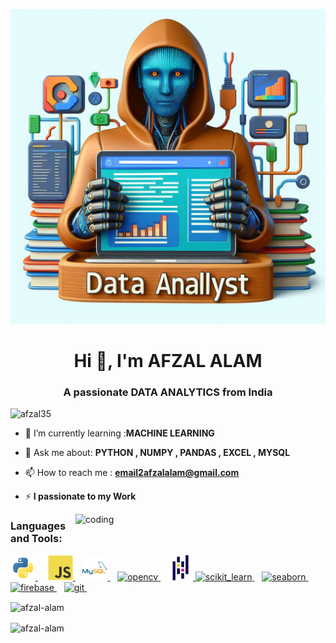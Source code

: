 ![logo](https://github.com/Afzal-Alam/Afzal-Alam/blob/master/dataanlyst.jpeg?raw=true)
<h1 align="center">Hi 👋, I'm AFZAL ALAM</h1>
<h3 align="center">A passionate DATA ANALYTICS from India</h3>

<p align="left"> <img src="https://komarev.com/ghpvc/?username=afzal35&label=Profile%20views&color=0e75b6&style=flat" alt="afzal35" /> </p>

- 🌱 I’m currently learning :<b>MACHINE LEARNING </b> <br>

- 💬 Ask me about: <b>PYTHON , NUMPY , PANDAS , EXCEL , MYSQL</b><br>

- 📫 How to reach me : <b>email2afzalalam@gmail.com</b><br>

- ⚡  <b>I passionate to my Work</b> <br>

<img align ="right" alt ="coding" width="400" src ="https://cdn.dribbble.com/users/1708816/screenshots/15637256/media/f9826f0af8a49462f048262a8502035b.gif">



<h3 align="left">Languages and Tools:</h3>
<p align="left"></a> 
<a href="https://www.python.org" target="_blank" rel="noreferrer"> <img src="https://raw.githubusercontent.com/devicons/devicon/master/icons/python/python-original.svg" alt="python" width="40" height="40"/> </a> &nbsp &nbsp
 <a href="https://developer.mozilla.org/en-US/docs/Web/JavaScript" target="_blank" rel="noreferrer"> <img src="https://raw.githubusercontent.com/devicons/devicon/master/icons/javascript/javascript-original.svg" alt="javascript" width="40" height="40"/> </a> &nbsp&nbsp
<a href="https://www.mysql.com/" target="_blank" rel="noreferrer"> <img src="https://raw.githubusercontent.com/devicons/devicon/master/icons/mysql/mysql-original-wordmark.svg" alt="mysql" width="40" height="40"/> </a> &nbsp&nbsp
<a href="https://opencv.org/" target="_blank" rel="noreferrer"> <img src="https://www.vectorlogo.zone/logos/opencv/opencv-icon.svg" alt="opencv" width="40" height="40"/> </a> &nbsp&nbsp
<a href="https://pandas.pydata.org/" target="_blank" rel="noreferrer"> <img src="https://raw.githubusercontent.com/devicons/devicon/2ae2a900d2f041da66e950e4d48052658d850630/icons/pandas/pandas-original.svg" alt="pandas" width="40" height="40"/> 
  <a href="https://scikit-learn.org/" target="_blank" rel="noreferrer"> <img src="https://upload.wikimedia.org/wikipedia/commons/0/05/Scikit_learn_logo_small.svg" alt="scikit_learn" width="40" height="40"/> </a>&nbsp&nbsp
 <a href="https://seaborn.pydata.org/" target="_blank" rel="noreferrer"> <img src="https://seaborn.pydata.org/_images/logo-mark-lightbg.svg" alt="seaborn" width="40" height="40"/> </a> &nbsp&nbsp
 <a href="https://firebase.google.com/" target="_blank" rel="noreferrer"> <img src="https://www.vectorlogo.zone/logos/firebase/firebase-icon.svg" alt="firebase" width="40" height="40"/> </a>&nbsp&nbsp 
<a href="https://git-scm.com/" target="_blank" rel="noreferrer"> <img src="https://www.vectorlogo.zone/logos/git-scm/git-scm-icon.svg" alt="git" width="40" height="40"/> </a>&nbsp&nbsp
</p>

<p><img align="center" src="https://github-readme-stats.vercel.app/api/top-langs?username=afzal-alam&show_icons=true&locale=en&layout=compact" alt="afzal-alam" /></p>

<p><img align="center" src="https://github-readme-streak-stats.herokuapp.com/?user=afzal-alam&" alt="afzal-alam" /></p>
